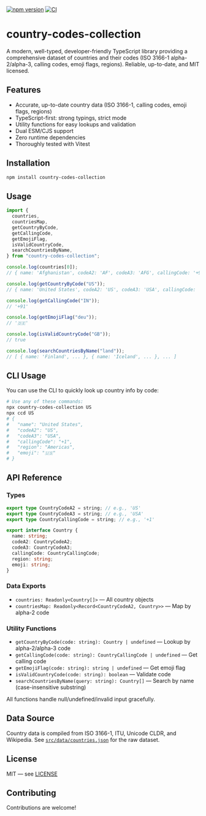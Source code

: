 [![npm version](https://img.shields.io/npm/v/country-codes-collection.svg)](https://www.npmjs.com/package/country-codes-collection)
[![CI](https://github.com/venkatajanapareddy/country-codes-collection/actions/workflows/ci-cd.yml/badge.svg)](https://github.com/venkatajanapareddy/country-codes-collection/actions)

# country-codes-collection

A modern, well-typed, developer-friendly TypeScript library providing a comprehensive dataset of countries and their codes (ISO 3166-1 alpha-2/alpha-3, calling codes, emoji flags, regions). Reliable, up-to-date, and MIT licensed.

## Features

- Accurate, up-to-date country data (ISO 3166-1, calling codes, emoji flags, regions)
- TypeScript-first: strong typings, strict mode
- Utility functions for easy lookups and validation
- Dual ESM/CJS support
- Zero runtime dependencies
- Thoroughly tested with Vitest

## Installation

```sh
npm install country-codes-collection
```

## Usage

```ts
import {
  countries,
  countriesMap,
  getCountryByCode,
  getCallingCode,
  getEmojiFlag,
  isValidCountryCode,
  searchCountriesByName,
} from "country-codes-collection";

console.log(countries[0]);
// { name: 'Afghanistan', codeA2: 'AF', codeA3: 'AFG', callingCode: '+93', region: 'Asia', emoji: '🇦🇫' }

console.log(getCountryByCode("US"));
// { name: 'United States', codeA2: 'US', codeA3: 'USA', callingCode: '+1', region: 'Americas', emoji: '🇺🇸' }

console.log(getCallingCode("IN"));
// '+91'

console.log(getEmojiFlag("deu"));
// '🇩🇪'

console.log(isValidCountryCode("GB"));
// true

console.log(searchCountriesByName("land"));
// [ { name: 'Finland', ... }, { name: 'Iceland', ... }, ... ]
```

## CLI Usage

You can use the CLI to quickly look up country info by code:

```sh
# Use any of these commands:
npx country-codes-collection US
npx ccd US
# {
#   "name": "United States",
#   "codeA2": "US",
#   "codeA3": "USA",
#   "callingCode": "+1",
#   "region": "Americas",
#   "emoji": "🇺🇸"
# }
```

## API Reference

### Types

```ts
export type CountryCodeA2 = string; // e.g., 'US'
export type CountryCodeA3 = string; // e.g., 'USA'
export type CountryCallingCode = string; // e.g., '+1'

export interface Country {
  name: string;
  codeA2: CountryCodeA2;
  codeA3: CountryCodeA3;
  callingCode: CountryCallingCode;
  region: string;
  emoji: string;
}
```

### Data Exports

- `countries: Readonly<Country[]>` — All country objects
- `countriesMap: Readonly<Record<CountryCodeA2, Country>>` — Map by alpha-2 code

### Utility Functions

- `getCountryByCode(code: string): Country | undefined` — Lookup by alpha-2/alpha-3 code
- `getCallingCode(code: string): CountryCallingCode | undefined` — Get calling code
- `getEmojiFlag(code: string): string | undefined` — Get emoji flag
- `isValidCountryCode(code: string): boolean` — Validate code
- `searchCountriesByName(query: string): Country[]` — Search by name (case-insensitive substring)

All functions handle null/undefined/invalid input gracefully.

## Data Source

Country data is compiled from ISO 3166-1, ITU, Unicode CLDR, and Wikipedia. See [`src/data/countries.json`](src/data/countries.json) for the raw dataset.

## License

MIT — see [LICENSE](LICENSE)

## Contributing

Contributions are welcome!
